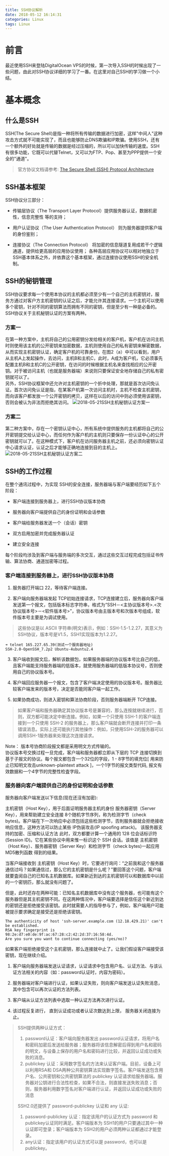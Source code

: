 ```yaml
---
title: SSH协议解析
date: 2018-05-12 16:14:31
categories: Linux
tags: Linux
---
```

# 前言
最近使用SSH来登陆DigitalOcean VPS的时候，第一次导入SSH的时候出现了一些问题，由此对SSH协议详细的学习了一番。在这里对自己SSH的学习做一个小结。
# 基本概念
## 什么是SSH
SSH(The Secure Shell)是指一种将所有传输的数据进行加密，这样"中间人"这种攻击方式就不可能实现了，而且也能够防止DNS欺骗和IP欺骗。使用SSH，还有一个额外的好处就是传输的数据是经过压缩的，所以可以加快传输的速度。SSH有很多功能，它既可以代替Telnet，又可以为FTP、Pop、甚至为PPP提供一个安全的"通道"。
> 官方协议文档请参考: [The Secure Shell (SSH) Protocol Architecture](https://www.ietf.org/rfc/rfc4251.txt)


## SSH基本框架
SSH协议分三部分：
- 传输层协议（The Transport Layer Protocol）提供服务器认证，数据机密性，信息完整性 等的支持；

- 用户认证协议（The User Authentication Protocol） 则为服务器提供客户端的身份鉴别；

- 连接协议（The Connection Protocol） 将加密的信息隧道复用成若干个逻辑通道，提供给更高层的应用协议使用； 各种高层应用协议可以相对地独立于SSH基本体系之外，并依靠这个基本框架，通过连接协议使用SSH的安全机制。

## SSH的秘钥管理
SSH协议要求每一个使用本协议的主机都必须至少有一个自己的主机密钥对，服务方通过对客户方主机密钥的认证之后，才能允许其连接请求。一个主机可以使用多个密钥，针对不同的密钥算法而拥有不同的密钥，但是至少有一种是必备的。SSH协议关于主机秘钥认证的方案有两种。  
### 方案一
在第一种方案中，主机将自己的公用密钥分发给相关的客户机，客户机在访问主机时则使用该主机的公开密钥来加密数据，主机则使用自己的私有密钥来解密数据，从而实现主机密钥认证，确定客户机的可靠身份。在图2（a）中可以看到，用户从主机A上发起操作，去访问，主机B和主机C，此时，A成为客户机，它必须事先配置主机B和主机C的公开密钥，在访问的时候根据主机名来查找相应的公开密钥。对于被访问主机（也就是服务器端）来说则只要保证安全地存储自己的私有密钥就可以了。  
另外，SSH协议框架中还允许对主机密钥的一个折中处理，那就是首次访问免认证。首次访问免认证是指，在某客户机第一次访问主机时，主机不检查主机密钥，而向该客户都发放一个公开密钥的拷贝，这样在以后的访问中则必须使用该密钥，否则会被认为非法而拒绝其访问。
![2018-05-21SSH主机秘钥认证方案一](/images/in-post/2018-05-21SSH主机秘钥认证方案一.png)  
 
 
### 方案二
第二种方案中，存在一个密钥认证中心，所有系统中提供服务的主机都将自己的公开密钥提交给认证中心，而任何作为客户机的主机则只要保存一份认证中心的公开 密钥就可以了。在这种模式下，客户机在访问服务器主机之前，还必须向密钥认证中心请求认证，认证之后才能够正确地连接到目的主机上。  
![2018-05-21SSH主机秘钥认证方案二](/images/in-post/2018-05-21SSH主机秘钥认证方案二.png) 

## SSH的工作过程
在整个通讯过程中，为实现 SSH的安全连接，服务器端与客户端要经历如下五个阶段：

- 客户端连接到服务器上，进行SSH协议版本协商

- 服务器向客户端提供自己的身份证明和会话参数

- 客户端给服务器发送一个（会话）密钥

- 双方启用加密并完成服务器认证

- 建立安全连接  

每个阶段均涉及到客户端与服务端的多次交互，通过这些交互过程完成包括证书传输、算法协商、通道加密等过程。

### 客户端连接到服务器上，进行SSH协议版本协商
1. 服务器打开端口 22，等待客户端连接。

2. 客户端向服务器端发起 TCP初始连接请求，TCP连接建立后，服务器向客户端发送第一个报文，包括版本标志字符串，格式为“SSH－<主协议版本号>.<次协议版本号>－<软件版本号>”，协议版本号由主版本号和次版本号组成，软件版本号主要是为调试使用。
> 这些协议是以 ASCII 字符串(明文)表示，例如：SSH-1.5-1.2.27，其意义为SSH协议，版本号是V1.5，SSH1实现版本为1.2.27。
```
➜ telnet 165.227.65.39(测试一个服务器地址)
SSH-2.0-OpenSSH_7.2p2 Ubuntu-4ubuntu2.4
```
3. 客户端收到报文后，解析该数据包，如果服务器端的协议版本号比自己的低，且客户端能支持服务器端的低版本，就使用服务器端的低版本协议号，否则使用自己的协议版本号。

4. 客户端回应服务器一个报文，包含了客户端决定使用的协议版本号。服务器比较客户端发来的版本号，决定是否能同客户端一起工作。

5. 如果协商成功，则进入密钥和算法协商阶段，否则服务器端断开 TCP连接。
> 如果客户端和服务器确定其协议版本号是兼容的，那么连按就继续进行，否则，双方都可能决定中断连接。例如，如果一个只使用 SSH-1 的客户端连接到一个只使用 SSH-2 的服务器上，那么客户端就会断开连接并打印一条错误消息。实际上还可能执行其他操作：例如，只使用SSH-2的服务器可以调用SSH-1服务器来处理这次连接请求。  

Note： 版本号协商阶段报文都是采用明文方式传输的。  
协议版本号交换过程一旦完成，客户端和服务器都立即从下层的 TCP 连接切换到基于子报文的协议。每个报文都包含一个32位的字段，1 - 8字节的填充位[ 用来防止已知明文攻击unknown-plaintext attack ]，一个1字节的报文类型代码, 报文有效数据和一个4字节的完整性检査字段。

### 服务器向客户端提供自己的身份证明和会话参数

服务器向客户端发送以下信息(现在还沒有加密):

主机密钥（Host Key），用于后面证明服务器主机的身份
服务器密钥（Server Key），用来帮助建立安全连接
8个随机字节序列，称为检测字节（check bytes)。客户端在下一次响应中必须包括这些检测字节，否則服务器就会拒绝接收响应信息，这种方法可以防止某些 IP伪装攻击(IP spoofing attack)。
该服务器支持的加密、压缩和认证方法
此时，双方都要计算一个通用的 128 位会话标识符(Session ID)。它在某些协议中用来惟一标识这个 SSH 会话。该值是 主机密钥（Host Key）、服务器密钥（Server Key）和检测字节（check bytes)一起应用 MD5散列函数 得到的结果。

当客户端接收到 主机密钥（Host Key）时，它要进行询问：“之前我和这个服务器通信过吗？如果通信过，那么它的主机密钥是什么呢？”要回答这个问题，客户端就要査阅自己的已知名主机数据库。如果新近到达的主机密钥可以和数据库中以前的一个密钥匹，那么就没有问题了。

但是，此时还存在两种可能：已知名主机数据库中没有这个服务器，也可能有这个服务器但是其主机密钥不同。在这两种情况中，客户端要选择是信任这个新近到达的密钥还是拒绝接受该密钥。此时就需要人的指导参与了，例如，客户端用户可能被提示要求确定是接受还是拒绝该密钥。
```
The authenticity of host 'ssh-server.example.com (12.18.429.21)' can't be established.
RSA key fingerprint is 98:2e:d7:e0:de:9f:ac:67:28:c2:42:2d:37:16:58:4d.
Are you sure you want to continue connecting (yes/no)?
```
如果客户端拒绝接受这个主机密钥，那么连接就中止了。让我们假设客户端接受该密钥，现在继续介绍。


1. 客户端向服务器端发送认证请求，认证请求中包含用户名、认证方法、与该认证方法相关的内容（如：password认证时，内容为密码）。

2. 服务器端对客户端进行认证，如果认证失败，则向客户端发送认证失败消息，其中包含可以再次认证的方法列表。

3. 客户端从认证方法列表中选取一种认证方法再次进行认证。

4. 该过程反复进行， 直到认证成功或者认证次数达到上限， 服务器关闭连接为止。
> SSH提供两种认证方式：
> 1. password认证：客户端向服务器发出 password认证请求，将用户名和密码加密后发送给服务器；服务器将该信息解密后得到用户名和密码的明文，与设备上保存的用户名和密码进行比较，并返回认证成功或失败的消息。
> 2. publickey 认证：采用数字签名的方法来认证客户端。目前，设备上可以利用RSA和 DSA两种公共密钥算法实现数字签名。客户端发送包含用户名、公共密钥和公共密钥算法的 publickey 认证请求给服务器端。服务器对公钥进行合法性检查，如果不合法，则直接发送失败消息；否则，服务器利用数字签名对客户端进行认证，并返回认证成功或失败的消息  
> 
> SSH2.0还提供了 password-publickey 认证和 any 认证:
> 1. password-publickey 认证：指定该用户的认证方式为 password 和 publickey认证同时满足。客户端版本为 SSH1的用户只要通过其中一种认证即可登录；客户端版本为 SSH2的用户必须两种认证都通过才能登录。
> 2. any认证：指定该用户的认证方式可以是 password，也可以是 publickey。

 
 
 